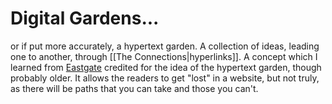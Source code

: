 # Digital Gardens...
or if put more accurately, a hypertext garden. A collection of ideas, leading one to another, through [[The Connections|hyperlinks]].
A concept which I learned from [Eastgate](http://www.eastgate.com/garden/Introduction.html) credited for the idea of the hypertext garden, though probably older.
It allows the readers to get "lost" in a website, but not truly, as there will be paths that you can take and those you can't.